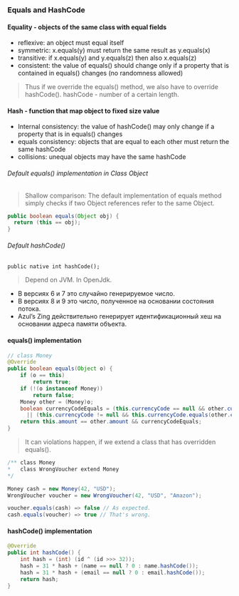 ### Equals and HashCode

#### Equality - objects of the same class with equal fields
- reflexive: an object must equal itself
- symmetric: x.equals(y) must return the same result as y.equals(x)
- transitive: if x.equals(y) and y.equals(z) then also x.equals(z)
- consistent: the value of equals() should change only if a property that is contained in equals() changes (no randomness allowed)

>Thus if we override the equals() method, we also have to override hashCode().
hashCode - number of a certain length.

#### Hash - function that map object to fixed size value
- Internal consistency: the value of hashCode() may only change if a property that is in equals() changes
- equals consistency: objects that are equal to each other must return the same hashCode
- collisions: unequal objects may have the same hashCode

###### Default equals() implementation in Class Object
> Shallow comparison: The default implementation of equals method simply checks if two Object references refer to the same Object.

```java
public boolean equals(Object obj) {
  return (this == obj);
}
```

###### Default hashCode()
`public native int hashCode();`   
> Depend on JVM. In OpenJdk.
- В версиях 6 и 7 это случайно генерируемое число.
- В версиях 8 и 9 это число, полученное на основании состояния потока.
- Azul’s Zing действительно генерирует идентификационный хеш на основании адреса памяти объекта.

#### equals() implementation

```java
// class Money
@Override
public boolean equals(Object o) {
    if (o == this)
        return true;
    if (!(o instanceof Money))
        return false;
    Money other = (Money)o;
    boolean currencyCodeEquals = (this.currencyCode == null && other.currencyCode == null)
      || (this.currencyCode != null && this.currencyCode.equals(other.currencyCode));
    return this.amount == other.amount && currencyCodeEquals;
}
```

> It can violations happen, if we extend a class that has overridden equals().

```java
/** class Money
*   class WrongVoucher extend Money
*/

Money cash = new Money(42, "USD");
WrongVoucher voucher = new WrongVoucher(42, "USD", "Amazon");

voucher.equals(cash) => false // As expected.
cash.equals(voucher) => true // That's wrong.
```

#### hashCode() implementation
```java
@Override
public int hashCode() {
    int hash = (int) (id ^ (id >>> 32));
    hash = 31 * hash + (name == null ? 0 : name.hashCode());
    hash = 31 * hash + (email == null ? 0 : email.hashCode());
    return hash;
}
```
